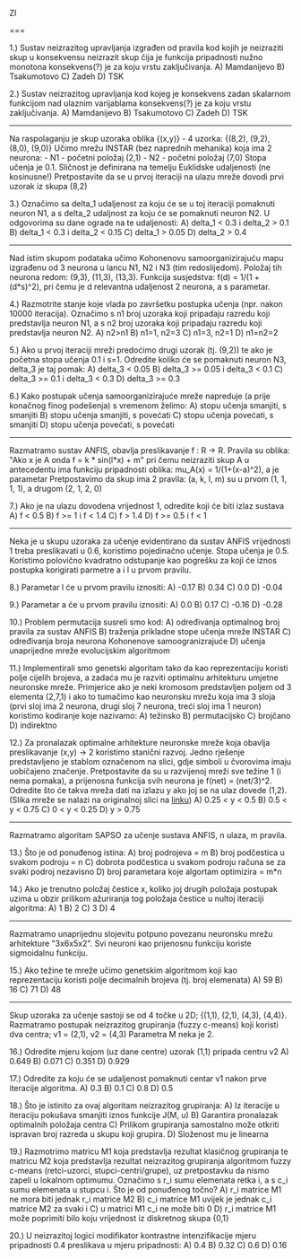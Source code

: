 ZI

===

1.) Sustav neizrazitog upravljanja izgrađen od pravila kod kojih je neizraziti skup u konsekvensu neizrazit skup čija je funkcija pripadnosti nužno monotona konsekvens(?) je za koju vrstu zaključivanja.
	A) Mamdanijevo
	B) Tsakumotovo
	C) Zadeh
	D) TSK

2.) Sustav neizrazitog upravljanja kod kojeg je konsekvens zadan skalarnom funkcijom nad ulaznim varijablama konsekvens(?) je za koju vrstu zaključivanja.
	A) Mamdanijevo
	B) Tsakumotovo
	C) Zadeh
	D) TSK

---

Na raspolaganju je skup uzoraka oblika {(x,y)}
	- 4 uzorka: {(8,2), (9,2), (8,0), (9,0)}
Učimo mrežu INSTAR (bez naprednih mehanika) koja ima 2 neurona: 
	- N1 - početni položaj (2,1)
	- N2 - početni položaj (7,0)
Stopa učenja je 0.1.
Sličnost je definirana na temelju Euklidske udaljenosti (ne kosinusne!)
Pretpostavite da se u prvoj iteraciji na ulazu mreže dovodi prvi uzorak iz skupa (8,2)
 
3.) Označimo sa delta_1 udaljenost za koju će se u toj iteraciji pomaknuti neuron N1, a s delta_2 udaljnost za koju će se pomaknuti neuron N2. 
U odgovorima su dane ograde na te udaljenosti:
	A) delta_1 < 0.3 i delta_2 > 0.1
	B) delta_1 < 0.3 i delta_2 < 0.15
	C) delta_1 > 0.05
	D) delta_2 > 0.4

---

Nad istim skupom podataka učimo Kohonenovu samoorganizirajuću mapu izgrađenu od 3 neurona u lancu N1, N2 i N3 (tim redoslijedom).
Položaj tih neurona redom: (9,3), (11,3), (13,3). Funkcija susjedstva: f(d) = 1/(1 + (d*s)^2), pri čemu je d relevantna udaljenost 2 neurona, a s parametar.
	
4.) Razmotrite stanje koje vlada po završetku postupka učenja (npr. nakon 10000 iteracija).
Označimo s n1 broj uzoraka koji pripadaju razredu koji predstavlja neuron N1, a s n2 broj uzoraka koji pripadaju razredu koji predstavlja neuron N2.
	A) n2>n1
	B) n1=1, n2=3
	C) n1=3, n2=1
	D) n1=n2=2

5.) Ako u prvoj iteraciji mreži predoćimo drugi uzorak (tj. (9,2)) te ako je početna stopa učenja 0.1 i s=1.
	Odredite koliko će se pomaknuti neuron N3, delta_3 je taj pomak:
	A) delta_3 < 0.05
	B) delta_3 >= 0.05 i delta_3 < 0.1
	C) delta_3 >= 0.1 i delta_3 < 0.3
	D) delta_3 >= 0.3

6.) Kako postupak učenja samoorganizirajuće mreže napreduje (a prije konačnog finog podešenja) s vremenom želimo:
	A) stopu učenja smanjiti, s smanjiti
	B) stopu učenja smanjiti, s povećati
	C) stopu učenja povećati, s smanjiti
	D) stopu učenja povećati, s povećati

---

Razmatramo sustav ANFIS, obavlja preslikavanje f : R -> R.
Pravila su oblika:
	"Ako x je A onda f = k * sin(l*x) + m"
pri čemu neizraziti skup A u antecedentu ima funkciju pripadnosti oblika:
	mu_A(x) = 1/(1+(x-a)^2), a je parametar
Pretpostavimo da skup ima 2 pravila:
	(a, k, l, m) su u prvom (1, 1, 1, 1), a drugom (2, 1, 2, 0)

7.) Ako je na ulazu dovodena vrijednost 1, odredite koji će biti izlaz sustava
	A) f < 0.5
	B) f >= 1 i f < 1.4
	C) f > 1.4
	D) f >= 0.5 i f < 1

---

Neka je u skupu uzoraka za učenje evidentirano da sustav ANFIS vrijednosti 1 treba preslikavati u 0.6, koristimo pojedinačno učenje.
Stopa učenja je 0.5.
Koristimo polovično kvadratno odstupanje kao pogrešku za koji će iznos postupka korigirati parmetre a i l u prvom pravilu.

8.) Parametar l će u prvom pravilu iznositi:
	A) -0.17
	B) 0.34
	C) 0.0
	D) -0.04

9.) Parametar a će u prvom pravilu iznositi:
	A) 0.0
	B) 0.17
	C) -0.16
	D) -0.28

10.) Problem permutacija susreli smo kod:
	A) određivanja optimalnog broj pravila za sustav ANFIS
	B) traženja prikladne stope učenja mreže INSTAR
	C) određivanja broja neurona Kohonenove samoogranizrajuće
	D) učenja unaprijedne mreže evolucijskim algoritmom

11.) Implementirali smo genetski algoritam tako da kao reprezentaciju koristi polje cijelih brojeva, a zadaća mu je razviti optimalnu arhitekturu umjetne neuronske mreže. 
Primjerice ako je neki kromosom predstavljen poljem od 3 elementa (2,7,1) i ako to tumačimo kao neuronsku mrežu koja ima 3 sloja (prvi sloj ima 2 neurona, drugi sloj 7 neurona, treći sloj ima 1 neuron) koristimo kodiranje koje nazivamo:
	A) težinsko
	B) permutacijsko
	C) brojčano
	D) indirektno

12.) Za pronalazak optimalne arhitekture neuronske mreže koja obavlja preslikavanje (x,y) -> 2 koristimo stanični razvoj.
Jedno rješenje predstavljeno je stablom označenom na slici, gdje simboli u čvorovima imaju uobičajeno značenje.
Pretpostavite da su u razvijenoj mreži sve težine 1 (i nema pomaka), a prijenosna funkcija svih neurona je f(net) = (net/3)^2.
Odredite što će takva mreža dati na izlazu y ako joj se na ulaz dovede (1,2).
(Slika mreže se nalazi na originalnoj slici na [linku](https://discord.com/channels/650803962504675343/1006553759717007380/1013143638735335424))
	A) 0.25 < y < 0.5
	B) 0.5 < y < 0.75
	C) 0 < y < 0.25
	D) y > 0.75

---

Razmatramo algoritam SAPSO za učenje sustava ANFIS, n ulaza, m pravila.

13.) Što je od ponuđenog istina:
	A) broj podrojeva = m
	B) broj podčestica u svakom podroju = n
	C) dobrota podčestica u svakom podroju računa se za svaki podroj nezavisno
	D) broj parametara koje algortam optimizira = m*n

14.) Ako je trenutno položaj čestice x, koliko joj drugih položaja postupak uzima u obzir prilikom ažuriranja tog položaja čestice u nultoj iteraciji algoritma:
	A) 1
	B) 2
	C) 3
	D) 4

---

Razmatramo unaprijednu slojevitu potpuno povezanu neuronsku mrežu arhitekture "3x6x5x2".
Svi neuroni kao prijenosnu funkciju koriste sigmoidalnu funkciju.

15.) Ako težine te mreže učimo genetskim algoritmom koji kao reprezentaciju koristi polje decimalnih brojeva (tj. broj elemenata)
	A) 59
	B) 16
	C) 71
	D) 48

---

Skup uzoraka za učenje sastoji se od 4 točke u 2D; {(1,1), (2,1), (4,3), (4,4)}.
Razmatramo postupak neizrazitog grupiranja (fuzzy c-means) koji koristi dva centra; v1 = (2,1), v2 = (4,3)
Parametra M neka je 2.

16.) Odredite mjeru kojom (uz dane centre) uzorak (1,1) pripada centru v2
	A) 0.649
	B) 0.071
	C) 0.351
	D) 0.929

17.) Odredite za koju će se udaljenost pomaknuti centar v1 nakon prve iteracije algoritma.
	A) 0.3
	B) 0.1
	C) 0.8
	D) 0.5

18.) Što je istinito za ovaj algoritam neizrazitog grupiranja:
	A) Iz iteracije u iteraciju pokušava smanjiti iznos funkcije J(M, u)
	B) Garantira pronalazak optimalnih položaja centra
	C) Prilikom grupiranja samostalno može otkriti ispravan broj razreda u skupu koji grupira.
	D) Složenost mu je linearna

19.) Razmotrimo matricu M1 koja predstavlja rezultat klasičnog grupiranja te matricu M2 koja predstavlja rezultat neizrazitog grupiranja algoritmom fuzzy c-means (retci-uzorci, stupci-centri/grupe), uz pretpostavku da nismo zapeli u lokalnom optimumu.
Označimo s r_i sumu elemenata retka i, a s c_i sumu elemenata u stupcu i.
Što je od ponuđenog točno?
	A) r_i matrice M1 ne mora biti jednak r_i matrice M2
	B) c_i matrice M1 uvijek je jednak c_i matrice M2 za svaki i
	C) u matrici M1 c_i ne može biti 0
	D) r_i matrice M1 može poprimiti bilo koju vrijednost iz diskretnog skupa {0,1}

20.) U neizrazitoj logici modifikator kontrastne intenzifikacije mjeru pripadnosti 0.4 preslikava u mjeru pripadnosti:
	A) 0.4
	B) 0.32
	C) 0.6
	D) 0.16

